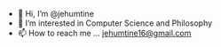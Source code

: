 - 👋 Hi, I’m @jehumtine
- 👀 I’m interested in Computer Science and Philosophy
- 📫 How to reach me ... jehumtine16@gmail.com

<!---
jehumtine/jehumtine is a ✨ special ✨ repository because its `README.md` (this file) appears on your GitHub profile.
You can click the Preview link to take a look at your changes.
--->
